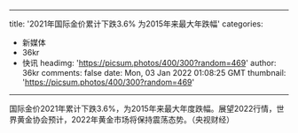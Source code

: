 
---
title: '2021年国际金价累计下跌3.6% 为2015年来最大年跌幅'
categories: 
 - 新媒体
 - 36kr
 - 快讯
headimg: 'https://picsum.photos/400/300?random=469'
author: 36kr
comments: false
date: Mon, 03 Jan 2022 01:08:25 GMT
thumbnail: 'https://picsum.photos/400/300?random=469'
---

<div>   
国际金价2021年累计下跌3.6%，为2015年来最大年度跌幅。展望2022行情，世界黄金协会预计，2022年黄金市场将保持震荡态势。（央视财经）  
</div>
            